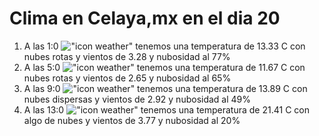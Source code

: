 # Clima en Celaya,mx en el dia 20

1. A las 1:0 !["icon weather"](http://openweathermap.org/img/w/04n.png) tenemos una temperatura de 13.33 C con nubes rotas y  vientos de 3.28 y nubosidad al 77%
1. A las 5:0 !["icon weather"](http://openweathermap.org/img/w/04n.png) tenemos una temperatura de 11.67 C con nubes rotas y  vientos de 2.65 y nubosidad al 65%
1. A las 9:0 !["icon weather"](http://openweathermap.org/img/w/03d.png) tenemos una temperatura de 13.89 C con nubes dispersas y  vientos de 2.92 y nubosidad al 49%
1. A las 13:0 !["icon weather"](http://openweathermap.org/img/w/02d.png) tenemos una temperatura de 21.41 C con algo de nubes y  vientos de 3.77 y nubosidad al 20%
